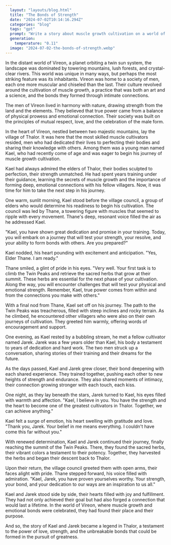 ```yaml
---
  layout: "layouts/blog.html"
  title: "The Bonds of Strength"
  date: "2024-07-02T10:14:16.294Z"
  categories: "blog"
  tags: "gpt"
  prompt: "Write a story about muscle growth cultivation on a world of only men with muscles and gay sex"
  generation: 
    temperature: "0.11"
  image: "2024-07-02-the-bonds-of-strength.webp"
---
```

In the distant world of Vireon, a planet orbiting a twin sun system, the landscape was dominated by towering mountains, lush forests, and crystal-clear rivers. This world was unique in many ways, but perhaps the most striking feature was its inhabitants. Vireon was home to a society of men, each one more muscular and chiseled than the last. Their culture revolved around the cultivation of muscle growth, a practice that was both an art and a science, and the bonds they formed through intimate connections.

The men of Vireon lived in harmony with nature, drawing strength from the land and the elements. They believed that true power came from a balance of physical prowess and emotional connection. Their society was built on the principles of mutual respect, love, and the celebration of the male form.

In the heart of Vireon, nestled between two majestic mountains, lay the village of Thalor. It was here that the most skilled muscle cultivators resided, men who had dedicated their lives to perfecting their bodies and sharing their knowledge with others. Among them was a young man named Kael, who had recently come of age and was eager to begin his journey of muscle growth cultivation.

Kael had always admired the elders of Thalor, their bodies sculpted to perfection, their strength unmatched. He had spent years training under their guidance, learning the secrets of muscle growth and the importance of forming deep, emotional connections with his fellow villagers. Now, it was time for him to take the next step in his journey.

One warm, sunlit morning, Kael stood before the village council, a group of elders who would determine his readiness to begin his cultivation. The council was led by Thane, a towering figure with muscles that seemed to ripple with every movement. Thane's deep, resonant voice filled the air as he addressed Kael.

"Kael, you have shown great dedication and promise in your training. Today, you will embark on a journey that will test your strength, your resolve, and your ability to form bonds with others. Are you prepared?"

Kael nodded, his heart pounding with excitement and anticipation. "Yes, Elder Thane. I am ready."

Thane smiled, a glint of pride in his eyes. "Very well. Your first task is to climb the Twin Peaks and retrieve the sacred herbs that grow at their summit. These herbs are essential for the next phase of your cultivation. Along the way, you will encounter challenges that will test your physical and emotional strength. Remember, Kael, true power comes from within and from the connections you make with others."

With a final nod from Thane, Kael set off on his journey. The path to the Twin Peaks was treacherous, filled with steep inclines and rocky terrain. As he climbed, he encountered other villagers who were also on their own journeys of cultivation. They greeted him warmly, offering words of encouragement and support.

One evening, as Kael rested by a bubbling stream, he met a fellow cultivator named Jarek. Jarek was a few years older than Kael, his body a testament to years of dedication and hard work. The two men struck up a conversation, sharing stories of their training and their dreams for the future.

As the days passed, Kael and Jarek grew closer, their bond deepening with each shared experience. They trained together, pushing each other to new heights of strength and endurance. They also shared moments of intimacy, their connection growing stronger with each touch, each kiss.

One night, as they lay beneath the stars, Jarek turned to Kael, his eyes filled with warmth and affection. "Kael, I believe in you. You have the strength and the heart to become one of the greatest cultivators in Thalor. Together, we can achieve anything."

Kael felt a surge of emotion, his heart swelling with gratitude and love. "Thank you, Jarek. Your belief in me means everything. I couldn't have come this far without you."

With renewed determination, Kael and Jarek continued their journey, finally reaching the summit of the Twin Peaks. There, they found the sacred herbs, their vibrant colors a testament to their potency. Together, they harvested the herbs and began their descent back to Thalor.

Upon their return, the village council greeted them with open arms, their faces alight with pride. Thane stepped forward, his voice filled with admiration. "Kael, Jarek, you have proven yourselves worthy. Your strength, your bond, and your dedication to our ways are an inspiration to us all."

Kael and Jarek stood side by side, their hearts filled with joy and fulfillment. They had not only achieved their goal but had also forged a connection that would last a lifetime. In the world of Vireon, where muscle growth and emotional bonds were celebrated, they had found their place and their purpose.

And so, the story of Kael and Jarek became a legend in Thalor, a testament to the power of love, strength, and the unbreakable bonds that could be formed in the pursuit of greatness.
